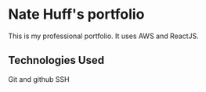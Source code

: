 # Nate Huff's portfolio

This is my professional portfolio. It uses AWS and ReactJS.

## Technologies Used
Git and github
SSH
